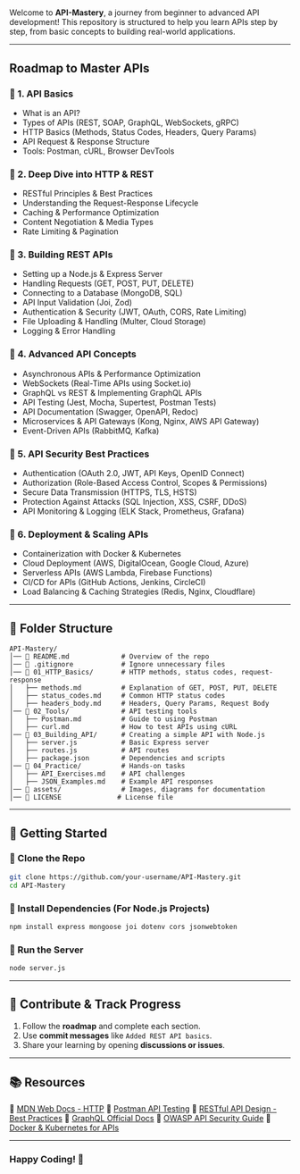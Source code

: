 #

Welcome to **API-Mastery**, a journey from beginner to advanced API development! This repository is structured to help you learn APIs step by step, from basic concepts to building real-world applications.

---

## Roadmap to Master APIs

### **🔹 1. API Basics**

- What is an API?
- Types of APIs (REST, SOAP, GraphQL, WebSockets, gRPC)
- HTTP Basics (Methods, Status Codes, Headers, Query Params)
- API Request & Response Structure
- Tools: Postman, cURL, Browser DevTools

### **🔹 2. Deep Dive into HTTP & REST**

- RESTful Principles & Best Practices
- Understanding the Request-Response Lifecycle
- Caching & Performance Optimization
- Content Negotiation & Media Types
- Rate Limiting & Pagination

### **🔹 3. Building REST APIs**

- Setting up a Node.js & Express Server
- Handling Requests (GET, POST, PUT, DELETE)
- Connecting to a Database (MongoDB, SQL)
- API Input Validation (Joi, Zod)
- Authentication & Security (JWT, OAuth, CORS, Rate Limiting)
- File Uploading & Handling (Multer, Cloud Storage)
- Logging & Error Handling

### **🔹 4. Advanced API Concepts**

- Asynchronous APIs & Performance Optimization
- WebSockets (Real-Time APIs using Socket.io)
- GraphQL vs REST & Implementing GraphQL APIs
- API Testing (Jest, Mocha, Supertest, Postman Tests)
- API Documentation (Swagger, OpenAPI, Redoc)
- Microservices & API Gateways (Kong, Nginx, AWS API Gateway)
- Event-Driven APIs (RabbitMQ, Kafka)

### **🔹 5. API Security Best Practices**

- Authentication (OAuth 2.0, JWT, API Keys, OpenID Connect)
- Authorization (Role-Based Access Control, Scopes & Permissions)
- Secure Data Transmission (HTTPS, TLS, HSTS)
- Protection Against Attacks (SQL Injection, XSS, CSRF, DDoS)
- API Monitoring & Logging (ELK Stack, Prometheus, Grafana)

### **🔹 6. Deployment & Scaling APIs**

- Containerization with Docker & Kubernetes
- Cloud Deployment (AWS, DigitalOcean, Google Cloud, Azure)
- Serverless APIs (AWS Lambda, Firebase Functions)
- CI/CD for APIs (GitHub Actions, Jenkins, CircleCI)
- Load Balancing & Caching Strategies (Redis, Nginx, Cloudflare)

---

## 📂 Folder Structure

```
API-Mastery/
│── 📜 README.md             # Overview of the repo
│── 📜 .gitignore            # Ignore unnecessary files
│── 📂 01_HTTP_Basics/       # HTTP methods, status codes, request-response
│   ├── methods.md          # Explanation of GET, POST, PUT, DELETE
│   ├── status_codes.md     # Common HTTP status codes
│   ├── headers_body.md     # Headers, Query Params, Request Body
│── 📂 02_Tools/             # API testing tools
│   ├── Postman.md          # Guide to using Postman
│   ├── curl.md             # How to test APIs using cURL
│── 📂 03_Building_API/      # Creating a simple API with Node.js
│   ├── server.js           # Basic Express server
│   ├── routes.js           # API routes
│   ├── package.json        # Dependencies and scripts
│── 📂 04_Practice/          # Hands-on tasks
│   ├── API_Exercises.md    # API challenges
│   ├── JSON_Examples.md    # Example API responses
│── 📂 assets/               # Images, diagrams for documentation
│── 📜 LICENSE              # License file
```

---

## 🚀 Getting Started

### **🔹 Clone the Repo**

```bash
git clone https://github.com/your-username/API-Mastery.git
cd API-Mastery
```

### **🔹 Install Dependencies (For Node.js Projects)**

```bash
npm install express mongoose joi dotenv cors jsonwebtoken
```

### **🔹 Run the Server**

```bash
node server.js
```

---

## 📌 Contribute & Track Progress

1. Follow the **roadmap** and complete each section.
2. Use **commit messages** like `Added REST API basics`.
3. Share your learning by opening **discussions or issues**.

---

## 📚 Resources

📌 [MDN Web Docs - HTTP](https://developer.mozilla.org/en-US/docs/Web/HTTP)
📌 [Postman API Testing](https://learning.postman.com/)
📌 [RESTful API Design - Best Practices](https://restfulapi.net/)
📌 [GraphQL Official Docs](https://graphql.org/learn/)
📌 [OWASP API Security Guide](https://owasp.org/www-project-api-security/)
📌 [Docker & Kubernetes for APIs](https://kubernetes.io/docs/concepts/)

---

### **Happy Coding! 🚀**

